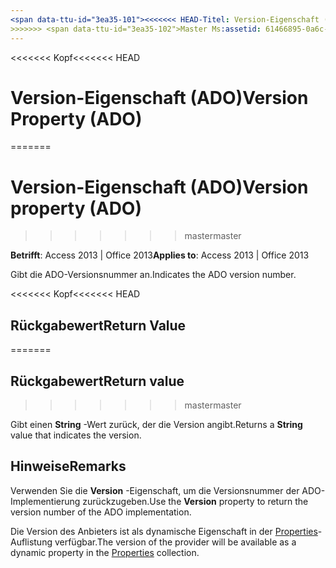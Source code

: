 ```yaml
---
<span data-ttu-id="3ea35-101"><<<<<<< HEAD-Titel: Version-Eigenschaft (ADO) TOCTitle: Version-Eigenschaft (ADO) === Titel: Version-Eigenschaft (ADO) TOCTitle: Version-Eigenschaft (ADO)</span><span class="sxs-lookup"><span data-stu-id="3ea35-101"><<<<<<< HEAD title: Version Property (ADO) TOCTitle: Version Property (ADO) ======= title: Version property (ADO) TOCTitle: Version property (ADO)</span></span>
>>>>>>> <span data-ttu-id="3ea35-102">Master Ms:assetid: 61466895-0a6c-533c-bd93-0ab6af654f24 Ms:mtpsurl: https://msdn.microsoft.com/library/JJ249358(v=office.15) Ms:contentKeyID: 48545207 ms.date: 09/18/2015 Mtps_version: Office. 15</span><span class="sxs-lookup"><span data-stu-id="3ea35-102">master ms:assetid: 61466895-0a6c-533c-bd93-0ab6af654f24 ms:mtpsurl: https://msdn.microsoft.com/library/JJ249358(v=office.15) ms:contentKeyID: 48545207 ms.date: 09/18/2015 mtps_version: v=office.15</span></span>
---
```


<span data-ttu-id="3ea35-103"><<<<<<< Kopf</span><span class="sxs-lookup"><span data-stu-id="3ea35-103"><<<<<<< HEAD</span></span>
# <a name="version-property-ado"></a><span data-ttu-id="3ea35-104">Version-Eigenschaft (ADO)</span><span class="sxs-lookup"><span data-stu-id="3ea35-104">Version Property (ADO)</span></span>
=======
# <a name="version-property-ado"></a><span data-ttu-id="3ea35-105">Version-Eigenschaft (ADO)</span><span class="sxs-lookup"><span data-stu-id="3ea35-105">Version property (ADO)</span></span>
>>>>>>> <span data-ttu-id="3ea35-106">master</span><span class="sxs-lookup"><span data-stu-id="3ea35-106">master</span></span>


<span data-ttu-id="3ea35-107">**Betrifft**: Access 2013 | Office 2013</span><span class="sxs-lookup"><span data-stu-id="3ea35-107">**Applies to**: Access 2013 | Office 2013</span></span>

<span data-ttu-id="3ea35-108">Gibt die ADO-Versionsnummer an.</span><span class="sxs-lookup"><span data-stu-id="3ea35-108">Indicates the ADO version number.</span></span>

<span data-ttu-id="3ea35-109"><<<<<<< Kopf</span><span class="sxs-lookup"><span data-stu-id="3ea35-109"><<<<<<< HEAD</span></span>
## <a name="return-value"></a><span data-ttu-id="3ea35-110">Rückgabewert</span><span class="sxs-lookup"><span data-stu-id="3ea35-110">Return Value</span></span>
=======
## <a name="return-value"></a><span data-ttu-id="3ea35-111">Rückgabewert</span><span class="sxs-lookup"><span data-stu-id="3ea35-111">Return value</span></span>
>>>>>>> <span data-ttu-id="3ea35-112">master</span><span class="sxs-lookup"><span data-stu-id="3ea35-112">master</span></span>

<span data-ttu-id="3ea35-113">Gibt einen **String** -Wert zurück, der die Version angibt.</span><span class="sxs-lookup"><span data-stu-id="3ea35-113">Returns a **String** value that indicates the version.</span></span>

## <a name="remarks"></a><span data-ttu-id="3ea35-114">Hinweise</span><span class="sxs-lookup"><span data-stu-id="3ea35-114">Remarks</span></span>

<span data-ttu-id="3ea35-115">Verwenden Sie die **Version** -Eigenschaft, um die Versionsnummer der ADO-Implementierung zurückzugeben.</span><span class="sxs-lookup"><span data-stu-id="3ea35-115">Use the **Version** property to return the version number of the ADO implementation.</span></span>

<span data-ttu-id="3ea35-116">Die Version des Anbieters ist als dynamische Eigenschaft in der [Properties](properties-collection-ado.md)-Auflistung verfügbar.</span><span class="sxs-lookup"><span data-stu-id="3ea35-116">The version of the provider will be available as a dynamic property in the [Properties](properties-collection-ado.md) collection.</span></span>

